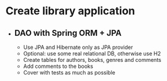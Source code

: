 
# **Create library application**
* ## **DAO with Spring ORM + JPA**

    * Use JPA and Hibernate only as JPA provider
    * Optional: use some real relational DB, otherwise use H2
    * Create tables for authors, books, genres and comments
    * Add comments to the books
    * Cover with tests as much as possible
